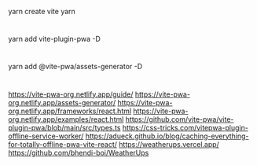 yarn create vite
yarn

#

yarn add vite-plugin-pwa -D

#

yarn add @vite-pwa/assets-generator -D

#

https://vite-pwa-org.netlify.app/guide/
https://vite-pwa-org.netlify.app/assets-generator/
https://vite-pwa-org.netlify.app/frameworks/react.html
https://vite-pwa-org.netlify.app/examples/react.html
https://github.com/vite-pwa/vite-plugin-pwa/blob/main/src/types.ts
https://css-tricks.com/vitepwa-plugin-offline-service-worker/
https://adueck.github.io/blog/caching-everything-for-totally-offline-pwa-vite-react/
https://weatherups.vercel.app/
https://github.com/bhendi-boi/WeatherUps
